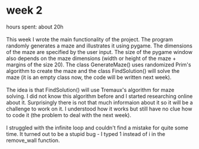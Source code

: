 # week 2
hours spent: about 20h <br/>
<br/>
This week I wrote the main functionality of the project. The program randomly generates a maze and illustrates it using pygame. The dimensions of the maze are specified by the user input. The size of the pygame window also depends on the maze dimensions (width or height of the maze + margins of the size 20). The class GenerateMaze() uses randomized Prim's algorithm to create the maze and the class FindSolution() will solve the maze (it is an empty class now, the code will be written next week). <br/>
<br/>
The idea is that FindSolution() will use Tremaux's algorithm for maze solving. I did not know this algorithm before and I started researching online about it. Surprisingly there is not that much informaion about it so it will be a challenge to work on it. I understood how it works but still have no clue how to code it (the problem to deal with the next week). <br/>
<br/>
I struggled with the infinite loop and couldn't find a mistake for quite some time. It turned out to be a stupid bug - I typed 1 instead of i in the remove_wall function. 
